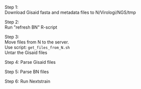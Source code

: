 Step 1:  
Download Gisaid fasta and metadata files to N/Virologi/NGS/tmp  

Step 2:  
Run "refresh BN" R-script  

Step 3:  
Move files from N to the server.  
Use script: `get_files_from_N.sh`  
Untar the Gisaid files

Step 4:
Parse Gisaid files

Step 5:
Parse BN files

Step 6:
Run Nextstrain
